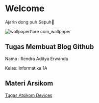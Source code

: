 # Welcome
Ajarin dong puh Sepuh🙏

![wallpaperflare com_wallpaper](https://github.com/RendraAditya/Rendraaditya.github.io/assets/148983079/2c8c94cc-6cb8-42ae-8b81-72d82f0497a0)


## Tugas Membuat Blog Github
Nama : Rendra Aditya Erwanda

Kelas: Informatika 1A


## Materi Arsikom 
[Tugas Atsikom Devices](https://rendraaditya.github.io/rendraaditya12.github.io/)

